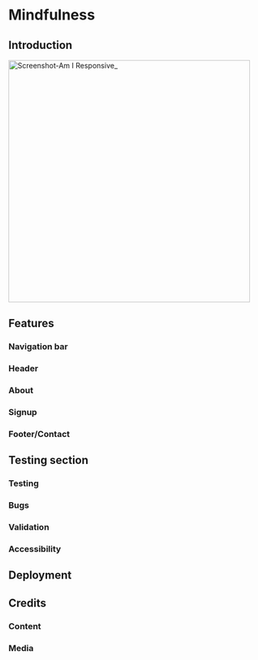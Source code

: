 # Mindfulness
## Introduction

<img width="476" alt="Screenshot-Am I Responsive_" src="https://github.com/InglisSofia/mindfulness/assets/143741255/0ede795e-07aa-4f18-9eda-ec6a45333156">

## Features
### Navigation bar
### Header
### About
### Signup
### Footer/Contact
## Testing section
### Testing
### Bugs
### Validation
### Accessibility
## Deployment
## Credits
### Content
### Media
